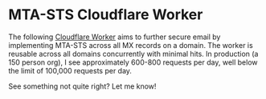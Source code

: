 # MTA-STS Cloudflare Worker

The following [Cloudflare Worker](https://developers.cloudflare.com/workers/) aims to further secure email by implementing MTA-STS across all MX records on a domain. The worker is reusable across all domains concurrently with minimal hits. In production (a 150 person org), I see approximately 600-800 requests per day, well below the limit of 100,000 requests per day.

See something not quite right? Let me know!
